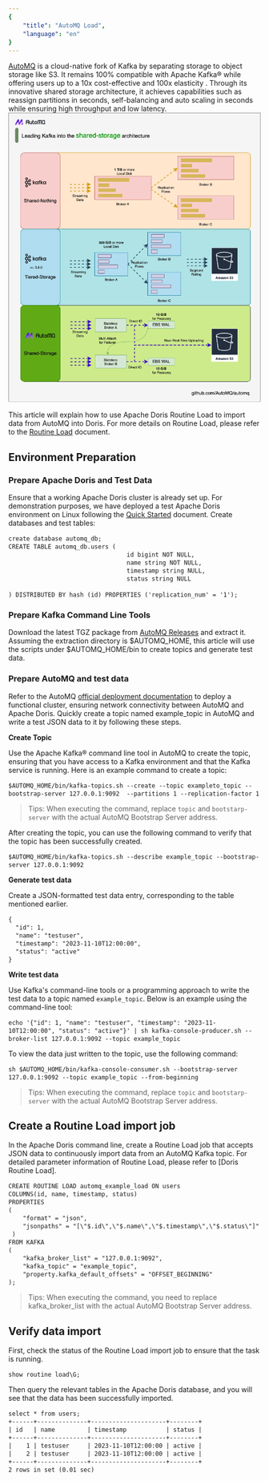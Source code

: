 ```yaml
---
{
    "title": "AutoMQ Load",
    "language": "en"
}
---
```


[AutoMQ](https://github.com/AutoMQ/automq) is a cloud-native fork of Kafka by separating storage to object storage like S3. It remains 100% compatible with Apache Kafka® while offering users up to a 10x cost-effective and 100x elasticity . Through its innovative shared storage architecture, it achieves capabilities such as reassign partitions in seconds, self-balancing and auto scaling in seconds while ensuring high throughput and low latency.
![AutoMQ Storage Architecture](/images/automq/automq_storage_architecture.png)

This article will explain how to use Apache Doris Routine Load to import data from AutoMQ into Doris. For more details on Routine Load, please refer to the [Routine Load](https://doris.apache.org/docs/data-operate/import/routine-load-manual/) document.

## Environment Preparation
### Prepare Apache Doris and Test Data

Ensure that a working Apache Doris cluster is already set up. For demonstration purposes, we have deployed a test Apache Doris environment on Linux following the [Quick Started](../gettingStarted/quick-start) document.
Create databases and test tables:
```
create database automq_db;
CREATE TABLE automq_db.users (
                                 id bigint NOT NULL,
                                 name string NOT NULL,
                                 timestamp string NULL,
                                 status string NULL

) DISTRIBUTED BY hash (id) PROPERTIES ('replication_num' = '1');
```

### Prepare Kafka Command Line Tools

Download the latest TGZ package from [AutoMQ Releases](https://github.com/AutoMQ/automq) and extract it. Assuming the extraction directory is $AUTOMQ_HOME, this article will use the scripts under $AUTOMQ_HOME/bin to create topics and generate test data.

### Prepare AutoMQ and test data

Refer to the AutoMQ [official deployment documentation](https://docs.automq.com/docs/automq-opensource/EvqhwAkpriAomHklOUzcUtybn7g) to deploy a functional cluster, ensuring network connectivity between AutoMQ and Apache Doris.
Quickly create a topic named example_topic in AutoMQ and write a test JSON data to it by following these steps.

**Create Topic**

Use the Apache Kafka® command line tool in AutoMQ to create the topic, ensuring that you have access to a Kafka environment and that the Kafka service is running. Here is an example command to create a topic:
```
$AUTOMQ_HOME/bin/kafka-topics.sh --create --topic exampleto_topic --bootstrap-server 127.0.0.1:9092  --partitions 1 --replication-factor 1
```
> Tips: When executing the command, replace `topic` and `bootstarp-server` with the actual AutoMQ Bootstrap Server address.

After creating the topic, you can use the following command to verify that the topic has been successfully created.
```
$AUTOMQ_HOME/bin/kafka-topics.sh --describe example_topic --bootstrap-server 127.0.0.1:9092
```

**Generate test data**

Create a JSON-formatted test data entry, corresponding to the table mentioned earlier.
```
{
  "id": 1,
  "name": "testuser",
  "timestamp": "2023-11-10T12:00:00",
  "status": "active"
}
```
**Write test data**

Use Kafka's command-line tools or a programming approach to write the test data to a topic named `example_topic`. Below is an example using the command-line tool:
```
echo '{"id": 1, "name": "testuser", "timestamp": "2023-11-10T12:00:00", "status": "active"}' | sh kafka-console-producer.sh --broker-list 127.0.0.1:9092 --topic example_topic
```
To view the data just written to the topic, use the following command:
```
sh $AUTOMQ_HOME/bin/kafka-console-consumer.sh --bootstrap-server 127.0.0.1:9092 --topic example_topic --from-beginning
```
> Tips: When executing the command, replace `topic` and `bootstarp-server` with the actual AutoMQ Bootstrap Server address.

## Create a Routine Load import job

In the Apache Doris command line, create a Routine Load job that accepts JSON data to continuously import data from an AutoMQ Kafka topic. For detailed parameter information of Routine Load, please refer to [Doris Routine Load].
```
CREATE ROUTINE LOAD automq_example_load ON users
COLUMNS(id, name, timestamp, status)
PROPERTIES
(
    "format" = "json",
    "jsonpaths" = "[\"$.id\",\"$.name\",\"$.timestamp\",\"$.status\"]"
 )
FROM KAFKA
(
    "kafka_broker_list" = "127.0.0.1:9092",
    "kafka_topic" = "example_topic",
    "property.kafka_default_offsets" = "OFFSET_BEGINNING"
);
```
> Tips: When executing the command, you need to replace kafka_broker_list with the actual AutoMQ Bootstrap Server address.

## Verify data import

First, check the status of the Routine Load import job to ensure that the task is running.
```
show routine load\G;
```
Then query the relevant tables in the Apache Doris database, and you will see that the data has been successfully imported.
```
select * from users;
+------+--------------+---------------------+--------+
| id   | name         | timestamp           | status |
+------+--------------+---------------------+--------+
|    1 | testuser     | 2023-11-10T12:00:00 | active |
|    2 | testuser     | 2023-11-10T12:00:00 | active |
+------+--------------+---------------------+--------+
2 rows in set (0.01 sec)
```

